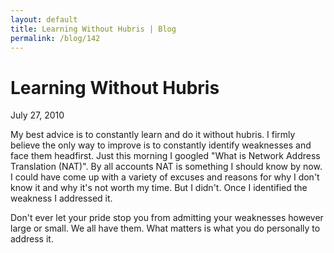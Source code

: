 ```yaml
---
layout: default
title: Learning Without Hubris | Blog
permalink: /blog/142
---
```


Learning Without Hubris
=======================

July 27, 2010

My best advice is to constantly learn and do it without hubris. I firmly believe the only way to improve is to constantly identify weaknesses and face them headfirst. Just this morning I googled "What is Network Address Translation (NAT)". By all accounts NAT is something I should know by now. I could have come up with a variety of excuses and reasons for why I don't know it and why it's not worth my time. But I didn't. Once I identified the weakness I addressed it.

Don't ever let your pride stop you from admitting your weaknesses however large or small. We all have them. What matters is what you do personally to address it.
